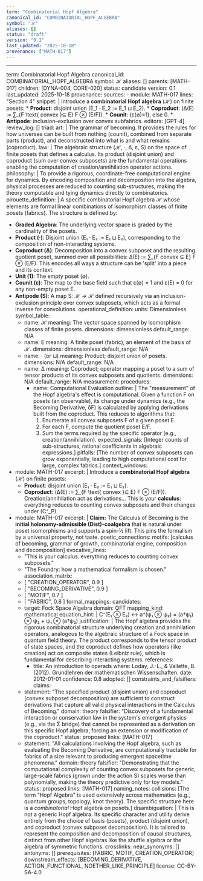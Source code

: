 ```yaml
---
term: "Combinatorial Hopf Algebra"
canonical_id: "COMBINATORIAL_HOPF_ALGEBRA"
symbol: "ℋ"
aliases: []
status: "draft"
version: "0.1"
last_updated: "2025-10-18"
provenance: ["MATH-017"]
---
```


---
term: Combinatorial Hopf Algebra
canonical_id: COMBINATORIAL_HOPF_ALGEBRA
symbol: ℋ
aliases: []
parents: [MATH-017]
children: [DYNA-004, CORE-020]
status: candidate
version: 0.1
last_updated: 2025-10-18
provenance:
  sources:
    - module: MATH-017
      lines: "Section 4"
      snippet: |
        Introduce a **combinatorial Hopf algebra** (ℋ) on finite posets:
        * **Product**: disjoint union (E_1 ⋅ E_2 := E_1 ⊔ E_2).
        * **Coproduct**: (Δ(E) := ∑_{F \text{ convex }⊆ E} F ⊗ (E/F)).
        * **Counit**: (ε(∅)=1), else 0.
        * **Antipode**: inclusion–exclusion over convex subfabrics.
  editors: [GPT-4]
  review_log: []
triad:
  art: |
    The grammar of becoming. It provides the rules for how universes can be built from nothing (counit), combined from separate parts (product), and deconstructed into what is and what remains (coproduct).
  law: |
    The algebraic structure (ℋ, ·, Δ, ε, S) on the space of finite posets that defines a calculus. Its product (disjoint union) and coproduct (sum over convex subposets) are the fundamental operations enabling the computation of creation/annihilation operator actions.
  philosophy: |
    To provide a rigorous, coordinate-free computational engine for dynamics. By encoding composition and decomposition into the algebra, physical processes are reduced to counting sub-structures, making the theory computable and tying dynamics directly to combinatorics.
pirouette_definition: |
  A specific combinatorial Hopf algebra ℋ whose elements are formal linear combinations of isomorphism classes of finite posets (fabrics). The structure is defined by:
  - **Graded Algebra**: The underlying vector space is graded by the cardinality of the posets.
  - **Product (·)**: Disjoint union (E₁ · E₂ := E₁ ⊔ E₂), corresponding to the composition of non-interacting systems.
  - **Coproduct (Δ)**: Decomposition into a convex subposet and the resulting quotient poset, summed over all possibilities: Δ(E) := ∑_{F convex ⊆ E} F ⊗ (E/F). This encodes all ways a structure can be 'split' into a piece and its context.
  - **Unit (1)**: The empty poset (∅).
  - **Counit (ε)**: The map to the base field such that ε(∅) = 1 and ε(E) = 0 for any non-empty poset E.
  - **Antipode (S)**: A map S: ℋ → ℋ defined recursively via an inclusion-exclusion principle over convex subposets, which acts as a formal inverse for convolutions.
operational_definition:
  units: Dimensionless
  symbol_table:
    - name: ℋ
      meaning: The vector space spanned by isomorphism classes of finite posets.
      dimensions: dimensionless
      default_range: N/A
    - name: E
      meaning: A finite poset (fabric), an element of the basis of ℋ.
      dimensions: dimensionless
      default_range: N/A
    - name: · (or ⊔)
      meaning: Product; disjoint union of posets.
      dimensions: N/A
      default_range: N/A
    - name: Δ
      meaning: Coproduct; operator mapping a poset to a sum of tensor products of its convex subposets and quotients.
      dimensions: N/A
      default_range: N/A
  measurement:
    procedures:
      - name: Computational Evaluation
        outline: |
          The "measurement" of the Hopf algebra's effect is computational. Given a function F on posets (an observable), its change under dynamics (e.g., the Becoming Derivative, δF) is calculated by applying derivations built from the coproduct. This reduces to algorithms that:
          1. Enumerate all convex subposets F of a given poset E.
          2. For each F, compute the quotient poset E/F.
          3. Sum the terms required by the specific operator (e.g., creation/annihilation).
        expected_signals: [Integer counts of sub-structures, rational coefficients in algebraic expressions.]
        pitfalls: [The number of convex subposets can grow exponentially, leading to high computational cost for large, complex fabrics.]
context_windows:
  - module: MATH-017
    excerpt: |
      Introduce a **combinatorial Hopf algebra** (ℋ) on finite posets:
      * **Product**: disjoint union (E₁ · E₂ := E₁ ⊔ E₂).
      * **Coproduct**: (Δ(E) := ∑_{F \text{ convex }⊆ E} F ⊗ (E/F)).
      Creation/annihilation act as derivations... This is your **calculus**: everything reduces to counting convex subposets and their changes under (C⁺_P).
  - module: MATH-017
    excerpt: |
      **Claim:** The Calculus of Becoming is the **initial holonomy-admissible (Dist)-coalgebra** that is natural under poset isomorphisms and supports a spin-½ lift.
      This pins the formalism by a universal property, not taste.
poetic_connections:
  motifs: [calculus of becoming, grammar of growth, combinatorial engine, composition and decomposition]
  evocative_lines:
    - "This is your calculus: everything reduces to counting convex subposets."
    - "The Foundry: how a mathematical formalism is chosen."
  association_matrix:
    - [ "CREATION_OPERATOR", 0.9 ]
    - [ "BECOMING_DERIVATIVE", 0.9 ]
    - [ "MOTIF", 0.7 ]
    - [ "FABRIC", 0.8 ]
formal_mappings:
  candidates:
    - target: Fock Space Algebra
      domain: QFT
      mapping_kind: mathematical
      equation_hint: |
        C⁺(E₁ ⊗ E₂) ↔ a†(ψ₁ ⊗ ψ₂) = (a†ψ₁) ⊗ ψ₂ + ψ₁ ⊗ (a†ψ₂)
      justification: |
        The Hopf algebra provides the rigorous combinatorial structure underlying creation and annihilation operators, analogous to the algebraic structure of a Fock space in quantum field theory. The product corresponds to the tensor product of state spaces, and the coproduct defines how operators (like creation) act on composite states (Leibniz rule), which is fundamental for describing interacting systems.
      references:
        - title: An introduction to operads
          where: Loday, J.-L., & Vallette, B. (2012). Grundlehren der mathematischen Wissenschaften.
          date: 2012-01-01
      confidence: 0.8
  adopted: []
constraints_and_falsifiers:
  claims:
    - statement: "The specified product (disjoint union) and coproduct (convex subposet decomposition) are sufficient to construct derivations that capture all valid physical interactions in the Calculus of Becoming."
      domain: theory
      falsifier: "Discovery of a fundamental interaction or conservation law in the system's emergent physics (e.g., via the Σ bridge) that cannot be represented as a derivation on this specific Hopf algebra, forcing an extension or modification of the coproduct."
      status: proposed
      links: [MATH-017]
    - statement: "All calculations involving the Hopf algebra, such as evaluating the Becoming Derivative, are computationally tractable for fabrics of a size relevant to producing emergent spacetime phenomena."
      domain: theory
      falsifier: "Demonstrating that the computational complexity of counting convex subposets for generic, large-scale fabrics (grown under the action S) scales worse than polynomially, making the theory predictive only for toy models."
      status: proposed
      links: [MATH-017]
naming_notes:
  collisions: [The term "Hopf Algebra" is used extensively across mathematics (e.g., quantum groups, topology, knot theory). The specific structure here is a *combinatorial* Hopf algebra on posets.]
  disambiguation: |
    This is not a generic Hopf algebra. Its specific character and utility derive entirely from the choice of basis (posets), product (disjoint union), and coproduct (convex subposet decomposition). It is tailored to represent the composition and decomposition of causal structures, distinct from other Hopf algebras like the shuffle algebra or the algebra of symmetric functions.
crosslinks:
  near_synonyms: []
  antonyms: []
  prerequisites: [FABRIC, MOTIF, CREATION_OPERATOR]
  downstream_effects: [BECOMING_DERIVATIVE, ACTION_FUNCTIONAL, NOETHER_LIKE_PRINCIPLE]
license: CC-BY-SA-4.0